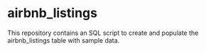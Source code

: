 # airbnb_listings
This repository contains an SQL script to create and populate the airbnb_listings table with sample data.
